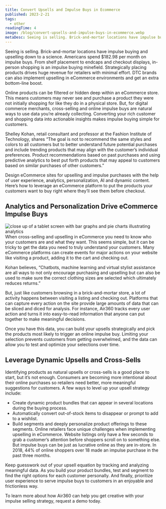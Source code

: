 ```yaml
---
title: Convert Upsells and Impulse Buys in Ecommerce
published: 2023-2-21
tags: 
  - other
readingTime: 4
image: /blog/convert-upsells-and-impulse-buys-in-ecommerce.webp
metaDesc: Seeing is selling. Brick-and-mortar locations have impulse buying and upselling down to a science. Americans spend $182.98 per month on impulse buys. From shelf placement to endcaps and checkout displays, in-person shopping is an impulse buying minefield. 
---
```


Seeing is selling. Brick-and-mortar locations have impulse buying and upselling down to a science. Americans spend $182.98 per month on impulse buys. From shelf placement to endcaps and checkout displays, in-person shopping is an impulse buying minefield. Strategically placing products drives huge revenue for retailers with minimal effort. DTC brands can also implement upselling in eCommerce environments and get an extra bottom-line boost.

Online products can be filtered or hidden deep within an eCommerce store. This means customers may never see and purchase a product they were not initially shopping for like they do in a physical store. But, for digital commerce merchants, cross-selling and online impulse buys are natural ways to use data you’re already collecting. Converting your rich customer and shopping data into actionable insights makes impulse buying simple for customers.

Shelley Kohan, retail consultant and professor at the Fashion Institute of Technology, shares “The goal is not to recommend the same styles and colors to all customers but to better understand future potential purchases and include trending products that may align with the customer’s individual preferences. Product recommendations based on past purchases and using predictive analytics to best put forth products that may appeal to customers based on similar purchases of other customers.”

Design eCommerce sites for upselling and impulse purchases with the help of user experience, analytics, personalization, AI and dynamic content. Here’s how to leverage an eCommerce platform to put the products your customers want to buy right where they’ll see them before checkout.

## Analytics and Personalization Drive eCommerce Impulse Buys
![close up of a tablet screen with bar graphs and pie charts illustrating analytics](/blog/convert-upsells-and-impulse-buys-in-ecommerce-1.webp)
When cross-selling and upselling in eCommerce you need to know who your customers are and what they want. This seems simple, but it can be tricky to get the data you need to truly understand your customers. Many eCommerce platforms can create events for major actions on your website like visiting a product, adding it to the cart and checking out.

Kohan believes, “Chatbots, machine learning and virtual stylist assistance are all ways to not only encourage purchasing and upselling but can also be used to make sure the correct clothing sizes are selected which ultimately reduces returns.” 

But, just like customers browsing in a brick-and-mortar store, a lot of activity happens between visiting a listing and checking out. Platforms that can capture every action on the site provide large amounts of data that can be sliced and diced for analysis. For instance, Air360 tracks every user action and turns it into easy-to-read information that anyone can put together to make meaningful decisions.

Once you have this data, you can build your upsells strategically and pick the products most likely to trigger an online impulse buy. Limiting your selection prevents customers from getting overwhelmed, and the data can allow you to test and optimize your selections over time.

## Leverage Dynamic Upsells and Cross-Sells
Identifying products as natural upsells or cross-sells is a good place to start, but it’s not enough. Consumers are becoming more intentional about their online purchases so retailers need better, more meaningful suggestions for customers. A few ways to level up your upsell strategy include:

- Create dynamic product bundles that can appear in several locations during the buying process.
- Automatically convert out-of-stock items to disappear or prompt to add to a wishlist.
- Build segments and deeply personalize product offerings to these segments.
Online retailers face unique challenges when implementing upselling in eCommerce. Website listings only have a few seconds to grab a customer’s attention before shoppers scroll on to something else. But impulse buys can be just as lucrative online as they are in-store. In 2018, 44% of online shoppers over 18 made an impulse purchase in the past three months.

Keep guesswork out of your upsell equation by tracking and analyzing meaningful data. As you build your product bundles, test and segment to find the right options for each customer personally. And finally, prioritize user experience to serve impulse buys to customers in an  enjoyable and frictionless way.

To learn more about how Air360 can help you get creative with your impulse selling strategy, request a demo today.